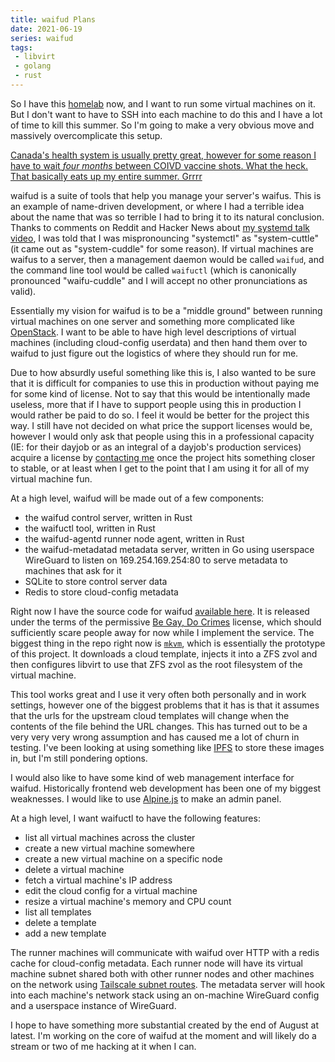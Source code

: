 ```yaml
---
title: waifud Plans
date: 2021-06-19
series: waifud
tags:
 - libvirt
 - golang
 - rust
---
```


So I have this [homelab](/blog/my-homelab-2021-06-08) now, and I want to run
some virtual machines on it. But I don't want to have to SSH into each machine
to do this and I have a lot of time to kill this summer. So I'm going to make a
very obvious move and massively overcomplicate this setup.

[Canada's health system is usually pretty great, however for some reason I have
to wait _four months_ between COIVD vaccine shots. What the heck. That basically
eats up my entire summer. Grrrr](conversation://Cadey/angy)

waifud is a suite of tools that help you manage your server's waifus. This is an
example of name-driven development, or where I had a terrible idea about the
name that was so terrible I had to bring it to its natural conclusion. Thanks to
comments on Reddit and Hacker News about [my systemd talk
video](/talks/systemd-the-good-parts-2021-05-16), I was told that I was
mispronouncing "systemctl" as "system-cuttle" (it came out as "system-cuddle"
for some reason). If virtual machines are waifus to a server, then a management
daemon would be called `waifud`, and the command line tool would be called
`waifuctl` (which is canonically pronounced "waifu-cuddle" and I will accept no
other pronunciations as valid).

Essentially my vision for waifud is to be a "middle ground" between running
virtual machines on one server and something more complicated like
[OpenStack](https://www.openstack.org). I want to be able to have high level
descriptions of virtual machines (including cloud-config userdata) and then hand
them over to waifud to just figure out the logistics of where they should run
for me.

Due to how absurdly useful something like this is, I also wanted to be sure that
it is difficult for companies to use this in production without paying me for
some kind of license. Not to say that this would be intentionally made useless,
more that if I have to support people using this in production I would rather be
paid to do so. I feel it would be better for the project this way. I still have
not decided on what price the support licenses would be, however I would only
ask that people using this in a professional capacity (IE: for their dayjob or
as an integral of a dayjob's production services) acquire a license by
[contacting me](/contact) once the project hits something closer to stable, or
at least when I get to the point that I am using it for all of my virtual
machine fun.

At a high level, waifud will be made out of a few components:

- the waifud control server, written in Rust
- the waifuctl tool, written in Rust
- the waifud-agentd runner node agent, written in Rust
- the waifud-metadatad metadata server, written in Go using userspace WireGuard
  to listen on 169.254.169.254:80 to serve metadata to machines that ask for it
- SQLite to store control server data
- Redis to store cloud-config metadata

Right now I have the source code for waifud [available
here](https://github.com/Xe/waifud). It is released under the terms of the
permissive [Be Gay, Do Crimes](https://github.com/Xe/waifud/blob/main/LICENSE)
license, which should sufficiently scare people away for now while I implement
the service. The biggest thing in the repo right now is
[`mkvm`](https://github.com/Xe/waifud/tree/main/cmd/mkvm), which is essentially
the prototype of this project. It downloads a cloud template, injects it into a
ZFS zvol and then configures libvirt to use that ZFS zvol as the root filesystem
of the virtual machine. 

This tool works great and I use it very often both personally and in work
settings, however one of the biggest problems that it has is that it assumes
that the urls for the upstream cloud templates will change when the contents of
the file behind the URL changes. This has turned out to be a very very very
wrong assumption and has caused me a lot of churn in testing. I've been looking
at using something like [IPFS](https://ipfs.io) to store these images in, but
I'm still pondering options.

I would also like to have some kind of web management interface for waifud.
Historically frontend web development has been one of my biggest weaknesses. I
would like to use [Alpine.js](https://alpinejs.dev) to make an admin panel. 

At a high level, I want waifuctl to have the following features:

- list all virtual machines across the cluster
- create a new virtual machine somewhere
- create a new virtual machine on a specific node
- delete a virtual machine
- fetch a virtual machine's IP address
- edit the cloud config for a virtual machine
- resize a virtual machine's memory and CPU count
- list all templates
- delete a template
- add a new template

The runner machines will communicate with waifud over HTTP with a redis cache
for cloud-config metadata. Each runner node will have its virtual machine subnet
shared both with other runner nodes and other machines on the network using
[Tailscale subnet routes](https://tailscale.com/kb/1019/subnets/). The metadata
server will hook into each machine's network stack using an on-machine WireGuard
config and a userspace instance of WireGuard.

I hope to have something more substantial created by the end of August at
latest. I'm working on the core of waifud at the moment and will likely do a
stream or two of me hacking at it when I can.
